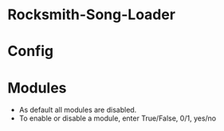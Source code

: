 # Rocksmith-Song-Loader

# Config

# Modules

- As default all modules are disabled.
- To enable or disable a module, enter True/False, 0/1, yes/no
